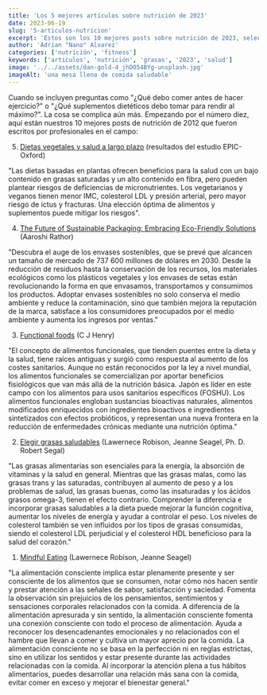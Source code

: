 ```yaml
---
title: 'Los 5 mejores artículos sobre nutrición de 2023'
date: 2023-06-19
slug: '5-articulos-nutricion'
excerpt: 'Estos son los 10 mejores posts sobre nutrición de 2023, seleccionados por profesionales del sector.'
author: 'Adrian "Nano" Alvarez'
categories: ['nutrición', 'fitness']
keywords: ['articulos', 'nutrición', 'grasas', '2023', 'salud']
image: '../../assets/dan-gold-4_jhDO54BYg-unsplash.jpg'
imageAlt: 'una mesa llena de comida saludable'
---
```


Cuando se incluyen preguntas como "¿Qué debo comer antes de hacer ejercicio?" o "¿Qué suplementos dietéticos debo tomar para rendir al máximo?". La cosa se complica aún más. Empezando por el número diez, aquí están nuestros 10 mejores posts de nutrición de 2012 que fueron escritos por profesionales en el campo:

5. <p><a href="https://www.cambridge.org/core/journals/proceedings-of-the-nutrition-society/article/plantbased-diets-and-longterm-health-findings-from-the-epicoxford-study/771ED5439481A68AD92BF40E8B1EF7E6" target="_blank">Dietas vegetales y salud a largo plazo</a> (resultados del estudio EPIC-Oxford)</p>

"Las dietas basadas en plantas ofrecen beneficios para la salud con un bajo contenido en grasas saturadas y un alto contenido en fibra, pero pueden plantear riesgos de deficiencias de micronutrientes. Los vegetarianos y veganos tienen menor IMC, colesterol LDL y presión arterial, pero mayor riesgo de ictus y fracturas. Una elección óptima de alimentos y suplementos puede mitigar los riesgos".

4. <p><a href="https://www.knowesg.com/featured-article/the-future-of-sustainable-packaging-embracing-eco-friendly-solutions" target="_blank">The Future of Sustainable Packaging: Embracing Eco-Friendly Solutions</a> (Aaroshi Rathor)</p>

"Descubra el auge de los envases sostenibles, que se prevé que alcancen un tamaño de mercado de 737 600 millones de dólares en 2030. Desde la reducción de residuos hasta la conservación de los recursos, los materiales ecológicos como los plásticos vegetales y los envases de setas están revolucionando la forma en que envasamos, transportamos y consumimos los productos. Adoptar envases sostenibles no solo conserva el medio ambiente y reduce la contaminación, sino que también mejora la reputación de la marca, satisface a los consumidores preocupados por el medio ambiente y aumenta los ingresos por ventas."

3. <p><a href="https://www.nature.com/articles/ejcn2010101" target="_blank">Functional foods</a> (C J Henry)</p>

"El concepto de alimentos funcionales, que tienden puentes entre la dieta y la salud, tiene raíces antiguas y surgió como respuesta al aumento de los costes sanitarios. Aunque no están reconocidos por la ley a nivel mundial, los alimentos funcionales se comercializan por aportar beneficios fisiológicos que van más allá de la nutrición básica. Japón es líder en este campo con los alimentos para usos sanitarios específicos (FOSHU). Los alimentos funcionales engloban sustancias bioactivas naturales, alimentos modificados enriquecidos con ingredientes bioactivos e ingredientes sintetizados con efectos probióticos, y representan una nueva frontera en la reducción de enfermedades crónicas mediante una nutrición óptima."

2. <p><a href="https://www.helpguide.org/articles/healthy-eating/choosing-healthy-fats.htm" target="_blank">Elegir grasas saludables</a> (Lawernece Robison, Jeanne Seagel, Ph. D. Robert Segal)</p>

"Las grasas alimentarias son esenciales para la energía, la absorción de vitaminas y la salud en general. Mientras que las grasas malas, como las grasas trans y las saturadas, contribuyen al aumento de peso y a los problemas de salud, las grasas buenas, como las insaturadas y los ácidos grasos omega-3, tienen el efecto contrario. Comprender la diferencia e incorporar grasas saludables a la dieta puede mejorar la función cognitiva, aumentar los niveles de energía y ayudar a controlar el peso. Los niveles de colesterol también se ven influidos por los tipos de grasas consumidas, siendo el colesterol LDL perjudicial y el colesterol HDL beneficioso para la salud del corazón."

1. <p><a href="https://www.helpguide.org/articles/diets/mindful-eating.htm" target="_blank">Mindful Eating</a> (Lawernece Robison, Jeanne Seagel)</p>

"La alimentación consciente implica estar plenamente presente y ser consciente de los alimentos que se consumen, notar cómo nos hacen sentir y prestar atención a las señales de sabor, satisfacción y saciedad. Fomenta la observación sin prejuicios de los pensamientos, sentimientos y sensaciones corporales relacionados con la comida. A diferencia de la alimentación apresurada y sin sentido, la alimentación consciente fomenta una conexión consciente con todo el proceso de alimentación. Ayuda a reconocer los desencadenantes emocionales y no relacionados con el hambre que llevan a comer y cultiva un mayor aprecio por la comida. La alimentación consciente no se basa en la perfección ni en reglas estrictas, sino en utilizar los sentidos y estar presente durante las actividades relacionadas con la comida. Al incorporar la atención plena a tus hábitos alimentarios, puedes desarrollar una relación más sana con la comida, evitar comer en exceso y mejorar el bienestar general."
